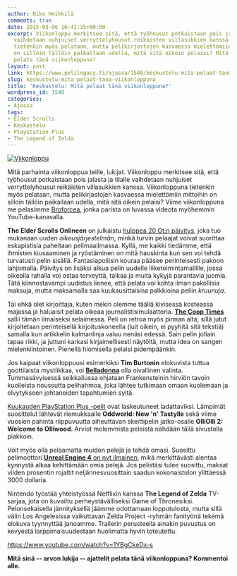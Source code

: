 ```yaml
---
author: Niko Heikkilä
comments: true
date: 2015-03-06 16:41:35+00:00
excerpt: Viikonloppu merkitsee sitä, että työhousut potkaistaan pois jalasta ja tilalle
  vaihdetaan nuhjuiset verryttelyhousut reikäisten villasukkien kanssa. Viikonloppuna
  tietenkin myös pelataan, mutta pelikirjastojen kasvaessa mielettömiin mittoihin
  on silloin tällöin paikallaan udella, mitä sitä oikein pelaisi? Mitä sinä ajattelit
  pelata tänä viikonloppuna?
layout: post
link: https://www.pelilegacy.fi/ajassa/1548/keskustelu-mita-pelaat-tana-viikonloppuna
slug: keskustelu-mita-pelaat-tana-viikonloppuna
title: 'Keskustelu: Mitä pelaat tänä viikonloppuna?'
wordpress_id: 1548
categories:
- Ajassa
tags:
- Elder Scrolls
- Keskustelu
- PlayStation Plus
- The Legend of Zelda
---
```


[![Viikonloppu](/uploads/2015/03/viikonloppu-1200x675.jpg)](/uploads/2015/03/viikonloppu.jpg)

Mitä parhainta viikonloppua teille, lukijat. Viikonloppu merkitsee sitä, että työhousut potkaistaan pois jalasta ja tilalle vaihdetaan nuhjuiset verryttelyhousut reikäisten villasukkien kanssa. Viikonloppuna tietenkin myös pelataan, mutta pelikirjastojen kasvaessa mielettömiin mittoihin on silloin tällöin paikallaan udella, mitä sitä oikein pelaisi? Viime viikonloppuna me pelasimme [Broforcea](http://www.pelilegacy.fi/ennakot/1507/broforce), jonka parista on luvassa videota myöhemmin YouTube-kanavalla.

**The Elder Scrolls Onlineen** on julkaistu [hulppea 20 Gt:n päivitys](http://www.eurogamer.net/articles/2015-03-06-25gb-elder-scrolls-online-patch-is-biggest-yet), joka tuo mukanaan uuden _oikeusjärjestelmän_, minkä turvin pelaajat voivat suorittaa eskapistisia paheitaan pelimaailmassa. Kyllä, me kaikki tiedämme, että ihmisten kiusaaminen ja ryöstäminen on mitä hauskinta kun sen voi tehdä turvatusti pelin sisällä. Fantasiapoliisin kouraa pääsee perinteisesti pakoon lahjomalla. Päivitys on lisäksi alkua pelin uudelle liiketoimintamallille, jossa oikealla rahalla voi ostaa terveyttä, taikaa ja muita kykyjä parantavia juomia. Tätä kiinnostavampi uudistus lienee, että pelata voi kohta ilman pakollisia maksuja, mutta maksamalla saa kuukausittaisina palkkioina peliin _kruunuja_.

Tai ehkä olet kirjoittaja, kuten mekin olemme täällä kivisessä kosteassa majassa ja haluaisit pelata oikeaa journalistisimulaattoria. [**The Coop Times**](http://www.linebreakcollective.com/hosted-projects/the-coop-times/game/) sallii tämän ilmaiseksi selaimessa. Peli on retroa myös pinnan alta, sillä jutut kirjoitetaan perinteisellä kirjoituskoneella (luit oikein, ei pyyhitä sitä tekstiä) samalla kun artikkelin kalmanlinja valuu nenäsi edessä. Sain pelin jollain tapaa rikki, ja juttuni karkasi kirjaimellisesti näytöltä, mutta idea on sangen mielenkiintoinen. Pienellä hiomisella pelaisi pidempäänkin.

Jos kaipaat viikonloppuusi esimerkiksi **Tim Burtonin** elokuvista tuttua goottilaista mystiikkaa, voi [**Belladonna**](http://store.steampowered.com/app/351340/) olla oivallinen valinta. Tummasävyisessä seikkailussa ohjataan Frankensteinin hirviön tavoin kuolleista noussutta pelihahmoa, joka lähtee tutkimaan omaan kuolemaan ja elvytykseen johtaneiden tapahtumien syitä.

[Kuukauden PlayStation Plus -pelit](http://www.eurogamer.net/articles/2015-03-04-playstation-plus-march-update-adds-oddworld-valiant-hearts-and-olliolli-2) ovat laskeutuneet ladattaviksi. Lämpimät suosittelut lähtevät riemukkaalle **Oddworld: New 'n' Tastylle** sekä viime vuosien pahinta riippuvuutta aiheuttavan skeittipelin jatko-osalle **OlliOlli 2: Welcome to Olliwood**. Arviot molemmista peleistä nähdään tällä sivustolla piakkoin.

Voit myös olla pelaamatta muiden pelejä ja tehdä omasi. Suosittu pelimoottori [**Unreal Engine 4** on nyt ilmainen](https://www.unrealengine.com/blog/ue4-is-free), mikä merkittävästi alentaa kynnystä alkaa kehittämään omia pelejä. Jos pelistäsi tulee suosittu, maksat viiden prosentin rojaltit neljännesvuosittain saadun kokonaistulon ylittäessä 3000 dollaria.

Nintendo työstää yhteistyössä Netflixin kanssa **The Legend of Zelda** TV-sarjaa, jota on kuvailtu perheystävälliseksi Game of Thronesiksi. Pelonsekaisella jännityksellä jäämme odottamaan lopputulosta, mutta sillä välin Los Angelesissa vaikuttavan Zelda Project -ryhmän fanityönä tekemä elokuva tyynnyttää janoamme. Trailerin perusteella ainakin puvustus on kevyestä larppimaisuudestaan huolimatta hyvin toteutettu.

https://www.youtube.com/watch?v=1YBgCkeDx-s



**Mitä sinä -- arvon lukija -- ajattelit pelata tänä viikonloppuna? Kommentoi alle.**
